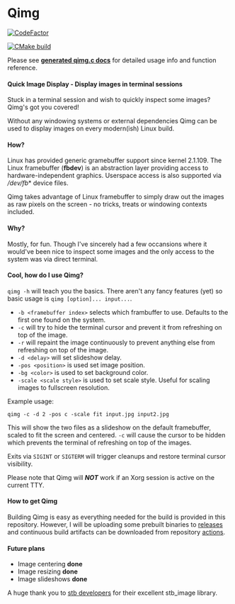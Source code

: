 # Qimg

[![CodeFactor](https://www.codefactor.io/repository/github/jjstoo/qimg/badge/main)](https://www.codefactor.io/repository/github/jjstoo/qimg/overview/main)

[![CMake build](https://github.com/jjstoo/qimg/workflows/CMake/badge.svg)](https://github.com/jjstoo/qimg/actions?query=workflow%3ACMake)

Please see [**generated qimg.c docs**](https://jjstoo.github.io/qimg/html/qimg_8c.html) for detailed usage info and function reference.

#### Quick Image Display - Display images in terminal sessions

Stuck in a terminal session and wish to quickly inspect some images? Qimg's got you covered!

Without any windowing systems or external dependencies Qimg can be used to display images on every modern(ish) Linux build.

#### How?
Linux has provided generic gramebuffer support since kernel 2.1.109. The Linux framebuffer (**fbdev**) is an abstraction layer providing 
access to hardware-independent graphics. Userspace access is also supported via */dev/fb** device files.

Qimg takes advantage of Linux framebuffer to simply draw out the images as raw pixels on the screen - no tricks, treats or windowing contexts included.

#### Why?
Mostly, for fun. Though I've sincerely had a few occansions where it would've been nice to inspect some images and the only access to the system was via direct terminal.

#### Cool, how do I use Qimg?
`qimg -h` will teach you the basics. There aren't any fancy features (yet) so basic usage is `qimg [option]... input...`.
- `-b <framebuffer index>` selects which frambuffer to use. Defaults to the first one found on the system.
- `-c` will try to hide the terminal cursor and prevent it from refreshing on top of the image.
- `-r` will repaint the image continuously to prevent anything else from refreshing on top of the image.
- `-d <delay>` will set slideshow delay.
- `-pos <position>` is used set image position.
- `-bg <color>` is used to set background color.
- `-scale <scale style>` is used to set scale style. Useful for scaling images to fullscreen resolution.

Example usage:

`qimg -c -d 2 -pos c -scale fit input.jpg input2.jpg`

This will show the two files as a slideshow on the default framebuffer, scaled to fit the screen and centered. 
`-c` will cause the cursor to be hidden which prevents the terminal of refreshing on top of the images.

Exits via `SIGINT` or `SIGTERM` will trigger cleanups and restore terminal cursor visibility.

Please note that Qimg will ***NOT*** work if an Xorg session is active on the current TTY. 

#### How to get Qimg
Building Qimg is easy as everything needed for the build is provided in this repository. 
However, I will be uploading some prebuilt binaries to [releases](https://github.com/jjstoo/qimg/releases)
and continuous build artifacts can be downloaded from repository [actions](https://github.com/jjstoo/qimg/actions?query=workflow%3ACMake).


#### Future plans

- Image centering **done**
- Image resizing **done**
- Image slideshows **done**


A huge thank you to [stb developers](https://github.com/nothings/stb) for their excellent stb_image library.
